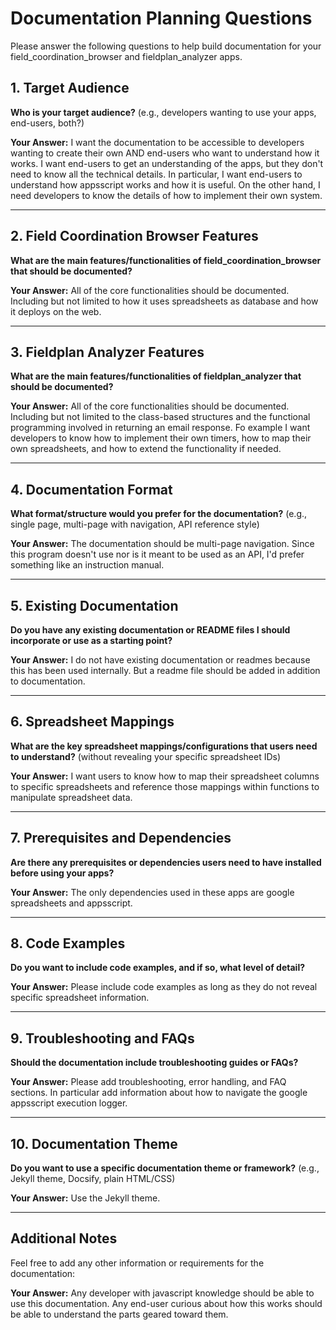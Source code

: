 # Documentation Planning Questions

Please answer the following questions to help build documentation for your field_coordination_browser and fieldplan_analyzer apps.

## 1. Target Audience
**Who is your target audience?** (e.g., developers wanting to use your apps, end-users, both?)

**Your Answer:**
I want the documentation to be accessible to developers wanting to create their own AND end-users who want to understand how it works. I want end-users to get an understanding of the apps, but they don't need to know all the technical details. In particular, I want end-users to understand how appsscript works and how it is useful. On the other hand, I need developers to know the details of how to implement their own system.

---

## 2. Field Coordination Browser Features
**What are the main features/functionalities of field_coordination_browser that should be documented?**

**Your Answer:**
All of the core functionalities should be documented. Including but not limited to how it uses spreadsheets as database and how it deploys on the web. 

---

## 3. Fieldplan Analyzer Features
**What are the main features/functionalities of fieldplan_analyzer that should be documented?**

**Your Answer:**
All of the core functionalities should be documented. Including but not limited to the class-based structures and the functional programming involved in returning an email response. Fo example I want developers to know how to implement their own timers, how to map their own spreadsheets, and how to extend the functionality if needed.

---

## 4. Documentation Format
**What format/structure would you prefer for the documentation?** (e.g., single page, multi-page with navigation, API reference style)

**Your Answer:**
The documentation should be multi-page navigation. Since this program doesn't use nor is it meant to be used as an API, I'd prefer something like an instruction manual.

---

## 5. Existing Documentation
**Do you have any existing documentation or README files I should incorporate or use as a starting point?**

**Your Answer:**
I do not have existing documentation or readmes because this has been used internally. But a readme file should be added in addition to documentation.

---

## 6. Spreadsheet Mappings
**What are the key spreadsheet mappings/configurations that users need to understand?** (without revealing your specific spreadsheet IDs)

**Your Answer:**
I want users to know how to map their spreadsheet columns to specific spreadsheets and reference those mappings within functions to manipulate spreadsheet data.

---

## 7. Prerequisites and Dependencies
**Are there any prerequisites or dependencies users need to have installed before using your apps?**

**Your Answer:**
The only dependencies used in these apps are google spreadsheets and appsscript. 

---

## 8. Code Examples
**Do you want to include code examples, and if so, what level of detail?**

**Your Answer:**
Please include code examples as long as they do not reveal specific spreadsheet information. 

---

## 9. Troubleshooting and FAQs
**Should the documentation include troubleshooting guides or FAQs?**

**Your Answer:**
Please add troubleshooting, error handling, and FAQ sections. In particular add information about how to navigate the google appsscript execution logger.

---

## 10. Documentation Theme
**Do you want to use a specific documentation theme or framework?** (e.g., Jekyll theme, Docsify, plain HTML/CSS)

**Your Answer:**
Use the Jekyll theme.

---

## Additional Notes
Feel free to add any other information or requirements for the documentation:

**Your Answer:**
Any developer with javascript knowledge should be able to use this documentation. Any end-user curious about how this works should be able to understand the parts geared toward them.